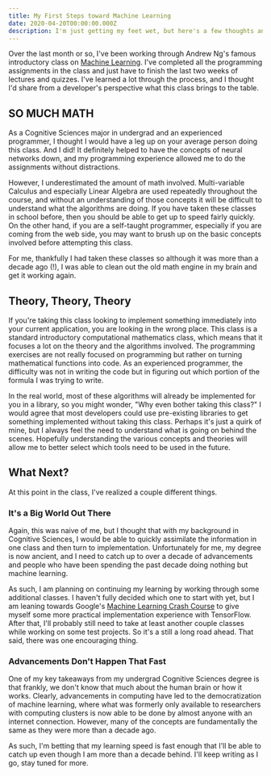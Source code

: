 ```yaml
---
title: My First Steps toward Machine Learning
date: 2020-04-20T00:00:00.000Z
description: I'm just getting my feet wet, but here's a few thoughts anyways.
---
```


Over the last month or so, I've been working through Andrew Ng's famous introductory class on [Machine Learning](https://www.coursera.org/learn/machine-learning). I've completed all the programming assignments in the class and just have to finish the last two weeks of lectures and quizzes. I've learned a lot through the process, and I thought I'd share from a developer's perspective what this class brings to the table.

## SO MUCH MATH

As a Cognitive Sciences major in undergrad and an experienced programmer, I thought I would have a leg up on your average person doing this class. And I did! It definitely helped to have the concepts of neural networks down, and my programming experience allowed me to do the assignments without distractions.

However, I underestimated the amount of math involved. Multi-variable Calculus and especially Linear Algebra are used repeatedly throughout the course, and without an understanding of those concepts it will be difficult to understand what the algorithms are doing. If you have taken these classes in school before, then you should be able to get up to speed fairly quickly. On the other hand, if you are a self-taught programmer, especially if you are coming from the web side, you may want to brush up on the basic concepts involved before attempting this class.

For me, thankfully I had taken these classes so although it was more than a decade ago (!), I was able to clean out the old math engine in my brain and get it working again.

## Theory, Theory, Theory

If you're taking this class looking to implement something immediately into your current application, you are looking in the wrong place. This class is a standard introductory computational mathematics class, which means that it focuses a lot on the theory and the algorithms involved. The programming exercises are not really focused on programming but rather on turning mathematical functions into code. As an experienced programmer, the difficulty was not in writing the code but in figuring out which portion of the formula I was trying to write.

In the real world, most of these algorithms will already be implemented for you in a library, so you might wonder, "Why even bother taking this class?" I would agree that most developers could use pre-existing libraries to get something implemented without taking this class. Perhaps it's just a quirk of mine, but I always feel the need to understand what is going on behind the scenes. Hopefully understanding the various concepts and theories will allow me to better select which tools need to be used in the future.

## What Next?

At this point in the class, I've realized a couple different things.

### It's a Big World Out There

Again, this was naive of me, but I thought that with my background in Cognitive Sciences, I would be able to quickly assimilate the information in one class and then turn to implementation. Unfortunately for me, my degree is now ancient, and I need to catch up to over a decade of advancements and people who have been spending the past decade doing nothing but machine learning.

As such, I am planning on continuing my learning by working through some additional classes. I haven't fully decided which one to start with yet, but I am leaning towards Google's [Machine Learning Crash Course](https://developers.google.com/machine-learning/crash-course) to give myself some more practical implementation experience with TensorFlow. After that, I'll probably still need to take at least another couple classes while working on some test projects. So it's a still a long road ahead. That said, there was one encouraging thing.

### Advancements Don't Happen That Fast

One of my key takeaways from my undergrad Cognitive Sciences degree is that frankly, we don't know that much about the human brain or how it works. Clearly, advancements in computing have led to the democratization of machine learning, where what was formerly only available to researchers with computing clusters is now able to be done by almost anyone with an internet connection. However, many of the concepts are fundamentally the same as they were more than a decade ago.

As such, I'm betting that my learning speed is fast enough that I'll be able to catch up even though I am more than a decade behind. I'll keep writing as I go, stay tuned for more.

